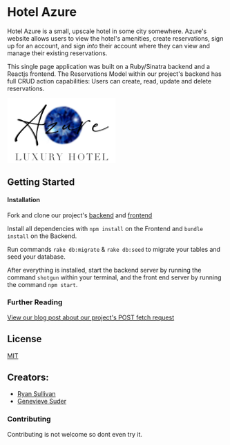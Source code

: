 # Hotel Azure

Hotel Azure is a small, upscale hotel in some city somewhere. Azure's website allows users to view the hotel's amenities, create reservations, sign up for an account, and sign <i>into</i> their account where they can view and manage their existing reservations.

This single page application was built on a Ruby/Sinatra backend and a Reactjs frontend. The Reservations Model within our project's backend has full CRUD action capabilities: Users can create, read, update and delete reservations.

![Hotel logo](public/hotel_logo.png)

## Getting Started 

#### <b>Installation</b>
Fork and clone our project's [backend](https://github.com/genevievesuder/phase-3-project-backend)
and [frontend](https://github.com/genevievesuder/phase-3-frontend)

Install all dependencies with ```npm install``` on the Frontend and ```bundle install``` on the Backend. 

Run commands ```rake db:migrate``` & ```rake db:seed``` to migrate your tables and seed your database.

After everything is installed, start the backend server by running the command ```shotgun``` within your terminal, and the front end server by running the command ```npm start```.

### Further Reading
[View our blog post about our project's POST fetch request](https://medium.com/@genevievesuder/making-a-post-fetch-request-from-a-reactjs-to-a-ruby-sinatra-api-81f044d13e70)

## License

[MIT](https://choosealicense.com/licenses/mit/)

## Creators:
* [Ryan Sullivan](https://github.com/Shenanigans570)
* [Genevieve Suder](https://github.com/genevievesuder)
### Contributing
Contributing is not welcome so dont even try it. 